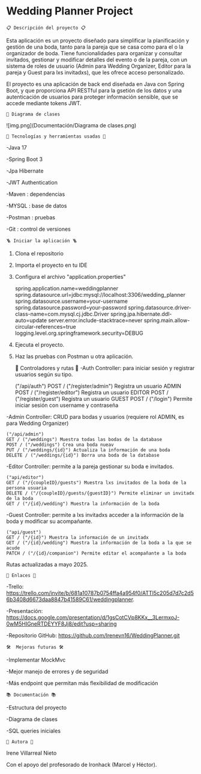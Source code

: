 # Wedding Planner Project
    📋 Descripción del proyecto 📋
Esta aplicación es un proyecto diseñado para simplificar la planificación y gestión de una boda, tanto para la pareja 
que se casa como para el o la organizador de boda. Tiene funcionalidades para organizar y consultar invitados, gestionar y modificar
detalles del evento o de la pareja, con un sistema de roles de usuario (Admin para Wedding Organizer, Editor para la pareja y Guest
para lxs invitadxs), que les ofrece acceso personalizado.

El proyecto es una aplicación de back end diseñada en Java con Spring Boot, y que proporciona API RESTful para la gsetión de los 
datos y una autenticación de usuarios para proteger información sensible, que se accede mediante tokens JWT.

    📐 Diagrama de clases
![img.png](Documentación/Diagrama de clases.png)

    🚀 Tecnologías y herramientas usadas 🚀
-Java 17

-Spring Boot 3

-Jpa Hibernate

-JWT Authentication

-Maven : dependencias

-MYSQL : base de datos

-Postman : pruebas

-Git : control de versiones

    🪜 Iniciar la aplicación 🪜 

1. Clona el repositorio
2. Importa el proyecto en tu IDE
3. Configura el archivo  "application.properties"


    spring.application.name=weddingplanner
    spring.datasource.url=jdbc:mysql://localhost:3306/wedding_planner
    spring.datasource.username=your-username
    spring.datasource.password=your-password
    spring.datasource.driver-class-name=com.mysql.cj.jdbc.Driver
    spring.jpa.hibernate.ddl-auto=update
    server.error.include-stacktrace=never
    spring.main.allow-circular-references=true
    logging.level.org.springframework.security=DEBUG

4. Ejecuta el proyecto.
5. Haz las pruebas con Postman u otra aplicación.

    
    📁 Controladores y rutas 📁
-Auth Controller: para iniciar sesión y registrar usuarios según su tipo.

    ("/api/auth")
    POST / ("/register/admin") Registra un usuario ADMIN
    POST / ("/register/editor") Registra un usuario EDITOR
    POST / ("/register/guest") Registra un usuario GUEST
    POST / ("/login") Permite iniciar sesión con username y contraseña

-Admin Controller: CRUD para bodas y usuarios (requiere rol ADMIN, es para Wedding Organizer)

    ("/api/admin")
    GET / ("/weddings") Muestra todas las bodas de la database
    POST / ("/weddings") Crea una boda nueav 
    PUT / ("/weddings/{id}") Actualiza la información de una boda
    DELETE / ("/weddings/{id}") Borra una boda de la database

-Editor Controller: permite a la pareja gestionar su boda e invitados.

    ("api/editor")
    GET / ("/{coupleID}/guests") Muestra lxs invitados de la boda de la persona usuaria
    DELETE / ("/{coupleID}/guests/{guestID}") Permite eliminar un invitadx de la boda
    GET / ("/{id}/wedding") Muestra la información de la boda

-Guest Controller: permite a lxs invitadxs acceder a la información de la boda y modificar su acompañante.

    ("api/guest")
    GET / ("/{id}") Muestra la información de un invitadx
    GET / ("/{id}/wedding") Muestra la información de la boda a la que se acude
    PATCH / ("/{id}/companion") Permite editar el acompañante a la boda

Rutas actualizadas a mayo 2025.

    🔗 Enlaces 🔗
-Trello: https://trello.com/invite/b/681a10787b0754ffa4a954f0/ATTI5c205d7d7c2d56b3408d6673daa8847b41589C61/weddingplanner.

-Presentación: https://docs.google.com/presentation/d/1gsCotCVp8KKx__3LermxoJ-0wM5HIGneRTDEYYF8Jj8/edit?usp=sharing

-Repositorio GitHub: https://github.com/Irenevn16/WeddingPlanner.git

    🛠️  Me️joras futuras 🛠️

-Implementar MockMvc 

-Mejor manejo de errores y de seguridad

-Más endpoint que permitan más flexibilidad de modificación
    
    📚 Documentación 📚
-Estructura del proyecto

-Diagrama de clases

-SQL queries iniciales

    👥 Autora 👥
Irene Villarreal Nieto

Con el apoyo del profesorado de Ironhack (Marcel y Héctor).
